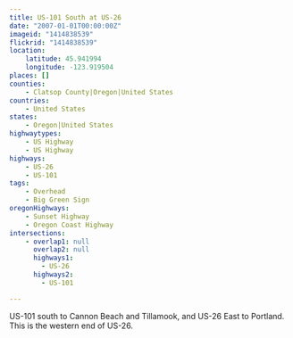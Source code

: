 ```yaml
---
title: US-101 South at US-26
date: "2007-01-01T00:00:00Z"
imageid: "1414838539"
flickrid: "1414838539"
location:
    latitude: 45.941994
    longitude: -123.919504
places: []
counties:
    - Clatsop County|Oregon|United States
countries:
    - United States
states:
    - Oregon|United States
highwaytypes:
    - US Highway
    - US Highway
highways:
    - US-26
    - US-101
tags:
    - Overhead
    - Big Green Sign
oregonHighways:
    - Sunset Highway
    - Oregon Coast Highway
intersections:
    - overlap1: null
      overlap2: null
      highways1:
        - US-26
      highways2:
        - US-101

---
```

US-101 south to Cannon Beach and Tillamook, and US-26 East to Portland.  This is the western end of US-26.